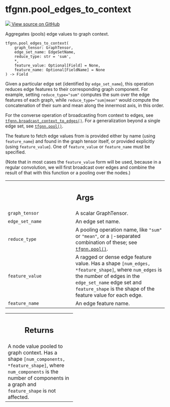 # tfgnn.pool_edges_to_context

<!-- Insert buttons and diff -->

<a target="_blank" href="https://github.com/tensorflow/gnn/tree/master/tensorflow_gnn/graph/pool_ops.py#L153-L207">
<img src="https://www.tensorflow.org/images/GitHub-Mark-32px.png" /> View source
on GitHub </a>

Aggregates (pools) edge values to graph context.

<pre class="devsite-click-to-copy prettyprint lang-py tfo-signature-link">
<code>tfgnn.pool_edges_to_context(
    graph_tensor: GraphTensor,
    edge_set_name: EdgeSetName,
    reduce_type: str = &#x27;sum&#x27;,
    *,
    feature_value: Optional[Field] = None,
    feature_name: Optional[FieldName] = None
) -> Field
</code></pre>

<!-- Placeholder for "Used in" -->

Given a particular edge set (identified by `edge_set_name`), this operation
reduces edge features to their corresponding graph component. For example,
setting `reduce_type="sum"` computes the sum over the edge features of each
graph, while `reduce_type="sum|mean"` would compute the concatenation of their
sum and mean along the innermost axis, in this order.

For the converse operation of broadcasting from context to edges, see
<a href="../tfgnn/broadcast_context_to_edges.md"><code>tfgnn.broadcast_context_to_edges()</code></a>.
For a generalization beyond a single edge set, see
<a href="../tfgnn/pool.md"><code>tfgnn.pool()</code></a>.

The feature to fetch edge values from is provided either by name (using
`feature_name`) and found in the graph tensor itself, or provided explicitly
(using `feature_value`). One of `feature_value` or `feature_name` must be
specified.

(Note that in most cases the `feature_value` form will be used, because in a
regular convolution, we will first broadcast over edges and combine the result
of that with this function or a pooling over the nodes.)

<!-- Tabular view -->

 <table class="responsive fixed orange">
<colgroup><col width="214px"><col></colgroup>
<tr><th colspan="2"><h2 class="add-link">Args</h2></th></tr>

<tr>
<td>
<code>graph_tensor</code><a id="graph_tensor"></a>
</td>
<td>
A scalar GraphTensor.
</td>
</tr><tr>
<td>
<code>edge_set_name</code><a id="edge_set_name"></a>
</td>
<td>
An edge set name.
</td>
</tr><tr>
<td>
<code>reduce_type</code><a id="reduce_type"></a>
</td>
<td>
A pooling operation name, like <code>"sum"</code> or <code>"mean"</code>, or a
<code>|</code>-separated combination of these; see <a href="../tfgnn/pool.md"><code>tfgnn.pool()</code></a>.
</td>
</tr><tr>
<td>
<code>feature_value</code><a id="feature_value"></a>
</td>
<td>
A ragged or dense edge feature value. Has a shape
<code>[num_edges, *feature_shape]</code>, where <code>num_edges</code> is the number of edges in
the <code>edge_set_name</code> edge set and <code>feature_shape</code> is the shape of the
feature value for each edge.
</td>
</tr><tr>
<td>
<code>feature_name</code><a id="feature_name"></a>
</td>
<td>
An edge feature name.
</td>
</tr>
</table>

<!-- Tabular view -->

 <table class="responsive fixed orange">
<colgroup><col width="214px"><col></colgroup>
<tr><th colspan="2"><h2 class="add-link">Returns</h2></th></tr>
<tr class="alt">
<td colspan="2">
A node value pooled to graph context. Has a shape <code>[num_components,
*feature_shape]</code>, where <code>num_components</code> is the number of components in a
graph and <code>feature_shape</code> is not affected.
</td>
</tr>

</table>
